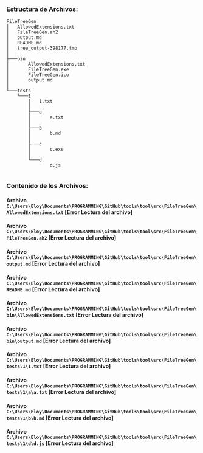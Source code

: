 ﻿### Estructura de Archivos:
```tree
FileTreeGen
│   AllowedExtensions.txt
│   FileTreeGen.ah2
│   output.md
│   README.md
│   tree_output-398177.tmp
│   
├───bin
│       AllowedExtensions.txt
│       FileTreeGen.exe
│       FileTreeGen.ico
│       output.md
│       
└───tests
    └───1
        │   1.txt
        │   
        ├───a
        │       a.txt
        │       
        ├───b
        │       b.md
        │       
        ├───c
        │       c.exe
        │       
        └───d
                d.js
                
```


### Contenido de los Archivos:
#### Archivo `C:\Users\Eloy\Documents\PROGRAMMING\GitHub\tools\tool\src\FileTreeGen\AllowedExtensions.txt` **[Error Lectura del archivo]**

#### Archivo `C:\Users\Eloy\Documents\PROGRAMMING\GitHub\tools\tool\src\FileTreeGen\FileTreeGen.ah2` **[Error Lectura del archivo]**

#### Archivo `C:\Users\Eloy\Documents\PROGRAMMING\GitHub\tools\tool\src\FileTreeGen\output.md` **[Error Lectura del archivo]**

#### Archivo `C:\Users\Eloy\Documents\PROGRAMMING\GitHub\tools\tool\src\FileTreeGen\README.md` **[Error Lectura del archivo]**

#### Archivo `C:\Users\Eloy\Documents\PROGRAMMING\GitHub\tools\tool\src\FileTreeGen\bin\AllowedExtensions.txt` **[Error Lectura del archivo]**

#### Archivo `C:\Users\Eloy\Documents\PROGRAMMING\GitHub\tools\tool\src\FileTreeGen\bin\output.md` **[Error Lectura del archivo]**

#### Archivo `C:\Users\Eloy\Documents\PROGRAMMING\GitHub\tools\tool\src\FileTreeGen\tests\1\1.txt` **[Error Lectura del archivo]**

#### Archivo `C:\Users\Eloy\Documents\PROGRAMMING\GitHub\tools\tool\src\FileTreeGen\tests\1\a\a.txt` **[Error Lectura del archivo]**

#### Archivo `C:\Users\Eloy\Documents\PROGRAMMING\GitHub\tools\tool\src\FileTreeGen\tests\1\b\b.md` **[Error Lectura del archivo]**

#### Archivo `C:\Users\Eloy\Documents\PROGRAMMING\GitHub\tools\tool\src\FileTreeGen\tests\1\d\d.js` **[Error Lectura del archivo]**